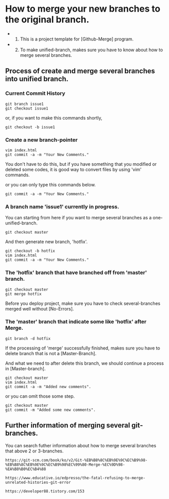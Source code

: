 # How to merge your new branches to the original branch.

- 1. This is a project template for [Github-Merge] program.
- 2. To make unified-branch, makes sure you have to know about how to merge several branches.



## Process of create and merge several branches into unified branch.


### Current Commit History

```
git branch issue1
git checkout issue1
```

or, if you want to make this commands shortly,

```
git checkout -b issue1
```


### Create a new branch-pointer

```
vim index.html  
git commit -a -m "Your New Comments."
```
You don't have to do this, but if you have something that you modified or deleted some codes, it is good way to convert files by using 'vim' commands.

or you can only type this commands below.

```
git commit -a -m "Your New Comments."
```


### A branch name 'issue1' currently in progress.

You can starting from here if you want to merge several branches as a one-unified-branch.

```
git checkout master
```

And then generate new branch, 'hotfix'.

```
git checkout -b hotfix
vim index.html
git commit -a -m "Your New Comments."
```


### The 'hotfix' branch that have branched off from 'master' branch.

```
git checkout master
git merge hotfix
```

Before you deploy project, make sure you have to check several-branches merged well without [No-Errors].


### The 'master' branch that indicate some like 'hotfix' after Merge.

```
git branch -d hotfix
```

If the processing of 'merge' successfully finished, makes sure you have to delete branch that is not a [Master-Branch].

And what we need to after delete this branch, we should continue a process in [Master-branch].

```
git checkout master
vim index.html
git commit -a -m "Added new comments".
```

or you can omit those some step.
```
git checkout master
git commit -m "Added some new comments".
```



## Further information of merging several git-branches.

You can search futher information about how to merge several branches that above 2 or 3-branches.

```
https://git-scm.com/book/ko/v2/Git-%EB%B8%8C%EB%9E%9C%EC%B9%98-%EB%B8%8C%EB%9E%9C%EC%B9%98%EC%99%80-Merge-%EC%9D%98-%EA%B8%B0%EC%B4%88
```
```
https://www.educative.io/edpresso/the-fatal-refusing-to-merge-unrelated-histories-git-error
```
```
https://developer88.tistory.com/153
```
